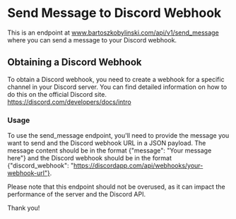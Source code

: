 # Send Message to Discord Webhook

This is an endpoint at www.bartoszkobylinski.com/api/v1/send_message where you can send a message to your Discord webhook.
## Obtaining a Discord Webhook

To obtain a Discord webhook, you need to create a webhook for a specific channel in your Discord server. You can find detailed information on how to do this on the official Discord site.
https://discord.com/developers/docs/intro
### Usage
To use the send_message endpoint, you'll need to provide the message you want to send and the Discord webhook URL in a JSON payload. The message content should be in the format {"message": "Your message here"} and the Discord webhook should be in the format {"discord_webhook": "https://discordapp.com/api/webhooks/your-webhook-url"}.

Please note that this endpoint should not be overused, as it can impact the performance of the server and the Discord API.

Thank you!